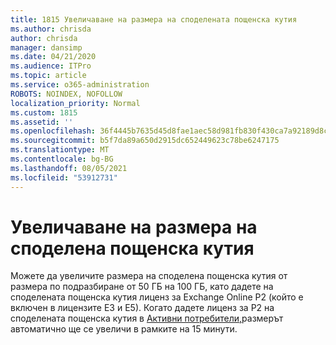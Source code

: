 ```yaml
---
title: 1815 Увеличаване на размера на споделената пощенска кутия
ms.author: chrisda
author: chrisda
manager: dansimp
ms.date: 04/21/2020
ms.audience: ITPro
ms.topic: article
ms.service: o365-administration
ROBOTS: NOINDEX, NOFOLLOW
localization_priority: Normal
ms.custom: 1815
ms.assetid: ''
ms.openlocfilehash: 36f4445b7635d45d8fae1aec58d981fb830f430ca7a92189d8c038e04a86ef67
ms.sourcegitcommit: b5f7da89a650d2915dc652449623c78be6247175
ms.translationtype: MT
ms.contentlocale: bg-BG
ms.lasthandoff: 08/05/2021
ms.locfileid: "53912731"
---
```

# <a name="increase-the-size-of-a-shared-mailbox"></a>Увеличаване на размера на споделена пощенска кутия

Можете да увеличите размера на споделена пощенска кутия от размера по подразбиране от 50 ГБ на 100 ГБ, като дадете на споделената пощенска кутия лиценз за Exchange Online P2 (който е включен в лицензите E3 и E5). Когато дадете лиценз за P2 на споделената пощенска кутия в [Активни потребители,](https://portal.office.com/adminportal/home)размерът автоматично ще се увеличи в рамките на 15 минути.
